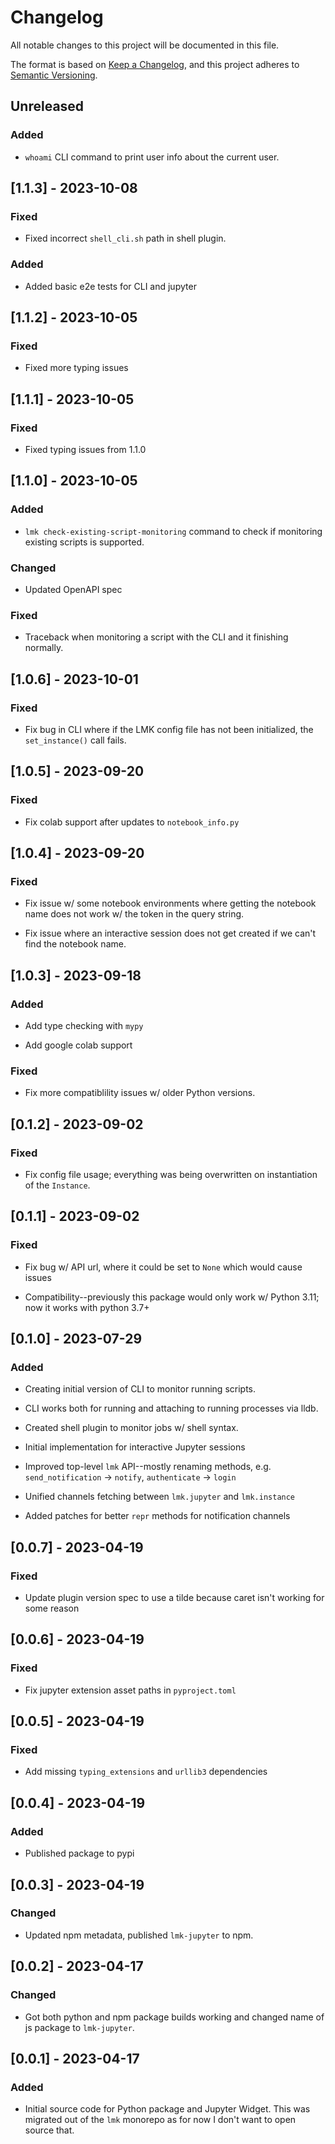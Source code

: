 # Changelog

All notable changes to this project will be documented in this file.

The format is based on [Keep a Changelog](https://keepachangelog.com/en/1.0.0/),
and this project adheres to [Semantic Versioning](https://semver.org/spec/v2.0.0.html).

## Unreleased

### Added

- `whoami` CLI command to print user info about the current user.

## [1.1.3] - 2023-10-08

### Fixed

- Fixed incorrect `shell_cli.sh` path in shell plugin.

### Added

- Added basic e2e tests for CLI and jupyter

## [1.1.2] - 2023-10-05

### Fixed

- Fixed more typing issues

## [1.1.1] - 2023-10-05

### Fixed

- Fixed typing issues from 1.1.0

## [1.1.0] - 2023-10-05

### Added

- `lmk check-existing-script-monitoring` command to check if monitoring existing scripts is supported.

### Changed

- Updated OpenAPI spec

### Fixed

- Traceback when monitoring a script with the CLI and it finishing normally.

## [1.0.6] - 2023-10-01

### Fixed

- Fix bug in CLI where if the LMK config file has not been initialized, the `set_instance()` call fails.

## [1.0.5] - 2023-09-20

### Fixed

- Fix colab support after updates to `notebook_info.py`

## [1.0.4] - 2023-09-20

### Fixed

- Fix issue w/ some notebook environments where getting the notebook name does not work w/ the token in the query string.

- Fix issue where an interactive session does not get created if we can't find the notebook name.

## [1.0.3] - 2023-09-18

### Added

- Add type checking with `mypy`

- Add google colab support

### Fixed

- Fix more compatiblility issues w/ older Python versions.

## [0.1.2] - 2023-09-02

### Fixed

- Fix config file usage; everything was being overwritten on instantiation of the `Instance`.

## [0.1.1] - 2023-09-02

### Fixed

- Fix bug w/ API url, where it could be set to `None` which would cause issues

- Compatibility--previously this package would only work w/ Python 3.11; now it works with python 3.7+

## [0.1.0] - 2023-07-29

### Added

- Creating initial version of CLI to monitor running scripts.

- CLI works both for running and attaching to running processes via lldb.

- Created shell plugin to monitor jobs w/ shell syntax.

- Initial implementation for interactive Jupyter sessions

- Improved top-level `lmk` API--mostly renaming methods, e.g. `send_notification` -> `notify`, `authenticate` -> `login`

- Unified channels fetching between `lmk.jupyter` and `lmk.instance`

- Added patches for better `repr` methods for notification channels

## [0.0.7] - 2023-04-19

### Fixed

- Update plugin version spec to use a tilde because caret isn't working for some reason

## [0.0.6] - 2023-04-19

### Fixed

- Fix jupyter extension asset paths in `pyproject.toml`

## [0.0.5] - 2023-04-19

### Fixed

- Add missing `typing_extensions` and `urllib3` dependencies

## [0.0.4] - 2023-04-19

### Added

- Published package to pypi

## [0.0.3] - 2023-04-19

### Changed

- Updated npm metadata, published `lmk-jupyter` to npm.

## [0.0.2] - 2023-04-17

### Changed

- Got both python and npm package builds working and changed name of js package to `lmk-jupyter`.

## [0.0.1] - 2023-04-17

### Added

- Initial source code for Python package and Jupyter Widget. This was migrated out of the `lmk` monorepo as for now I don't want to open source that.
